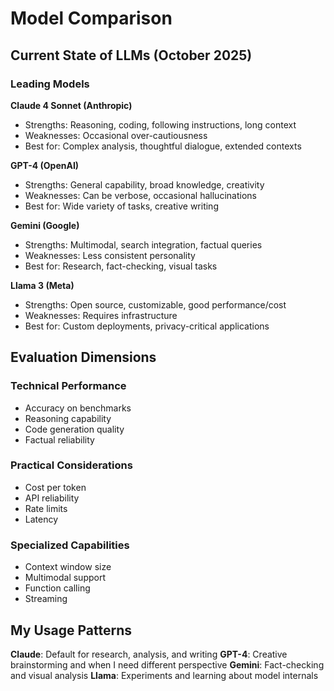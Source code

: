 # Model Comparison

## Current State of LLMs (October 2025)

### Leading Models

**Claude 4 Sonnet (Anthropic)**
- Strengths: Reasoning, coding, following instructions, long context
- Weaknesses: Occasional over-cautiousness
- Best for: Complex analysis, thoughtful dialogue, extended contexts

**GPT-4 (OpenAI)**
- Strengths: General capability, broad knowledge, creativity
- Weaknesses: Can be verbose, occasional hallucinations
- Best for: Wide variety of tasks, creative writing

**Gemini (Google)**
- Strengths: Multimodal, search integration, factual queries
- Weaknesses: Less consistent personality
- Best for: Research, fact-checking, visual tasks

**Llama 3 (Meta)**
- Strengths: Open source, customizable, good performance/cost
- Weaknesses: Requires infrastructure
- Best for: Custom deployments, privacy-critical applications

## Evaluation Dimensions

### Technical Performance
- Accuracy on benchmarks
- Reasoning capability
- Code generation quality
- Factual reliability

### Practical Considerations
- Cost per token
- API reliability
- Rate limits
- Latency

### Specialized Capabilities
- Context window size
- Multimodal support
- Function calling
- Streaming

## My Usage Patterns

**Claude**: Default for research, analysis, and writing
**GPT-4**: Creative brainstorming and when I need different perspective
**Gemini**: Fact-checking and visual analysis
**Llama**: Experiments and learning about model internals
